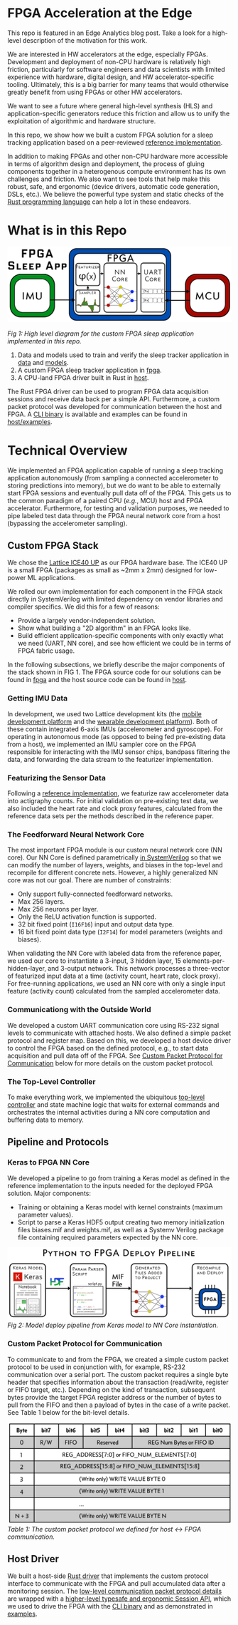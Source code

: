 # FPGA Acceleration at the Edge

This repo is featured in an Edge Analytics blog post. Take a look for a high-level description of the motivation for this work.

We are interested in HW accelerators at the edge, especially FPGAs. Development and deployment of non-CPU hardware is relatively high friction, particularly for software engineers and data scientists with limited experience with hardware, digital design, and HW accelerator-specific tooling. Ultimately, this is a big barrier for many teams that would otherwise greatly benefit from using FPGAs or other HW accelerators.

We want to see a future where general high-level synthesis (HLS) and application-specific generators reduce this friction and allow us to unify the exploitation of algorithmic and hardware structure.

In this repo, we show how we built a custom FPGA solution for a sleep tracking application based on a peer-reviewed [reference implementation](https://pubmed.ncbi.nlm.nih.gov/31579900/).

In addition to making FPGAs and other non-CPU hardware more accessible in terms of algorithm design and deployment, the process of gluing components together in a heterogenous compute environment has its own challenges and friction. We also want to see tools that help make this robust, safe, and ergonomic (device drivers, automatic code generation, DSLs, etc.). We believe the powerful type system and static checks of the [Rust programming language](https://www.rust-lang.org/) can help a lot in these endeavors.

# What is in this Repo

![](doc/img/fpga_sleep_app_block_diagram.png)

*Fig 1: High level diagram for the custom FPGA sleep application implemented in this repo.*

1. Data and models used to train and verify the sleep tracker application in [data](data) and [models](models).
2. A custom FPGA sleep tracker application in [fpga](fpga).
3. A CPU-land FPGA driver built in Rust in [host](host).

The Rust FPGA driver can be used to program FPGA data acquisition sessions and receive data back per a simple API. Furthermore, a custom packet protocol was developed for communication between the host and FPGA. A [CLI binary](host/src/bin.rs) is available and examples can be found in [host/examples](host/examples).

# Technical Overview

We implemented an FPGA application capable of running a sleep tracking application autonomously (from sampling a connected accelerometer to storing predictions into memory), but we do want to be able to externally start FPGA sessions and eventually pull data off of the FPGA. This gets us to the common paradigm of a paired CPU (*e.g.*, MCU) host and FPGA accelerator. Furthermore, for testing and validation purposes, we needed to pipe labeled test data through the
FPGA neural network core from a host (bypassing the accelerometer sampling).

## Custom FPGA Stack

We chose the [Lattice ICE40 UP](https://www.latticesemi.com/en/Products/FPGAandCPLD/iCE40UltraPlus) as our FPGA hardware base. The ICE40 UP is a small FPGA (packages as small as ~2mm x 2mm) designed for low-power ML applications.

We rolled our own implementation for each component in the FPGA stack directly in SystemVerilog with limited dependency on vendor libraries and compiler specifics. We did this for a few of reasons:

- Provide a largely vendor-independent solution.
- Show what building a "2D algorithm" in an FPGA looks like.
- Build efficient application-specific components with only exactly what we need (UART, NN core), and see how efficient we could be in terms of FPGA fabric usage.

In the following subsections, we briefly describe the major components of the stack shown in FIG 1. The FPGA source code for our solutions can be found in [fpga](fpga) and the host source code can be found in [host](host).

### Getting IMU Data

In development, we used two Lattice development kits (the [mobile development platform](http://www.latticesemi.com/products/developmentboardsandkits/ice40ultraplusmobiledevplatform) and the [wearable development platform](http://www.latticesemi.com/products/developmentboardsandkits/ice40ultrawearabledevelopmentplatform)). Both of these contain integrated 6-axis IMUs (accelerometer and gyroscope). For operating in autonomous mode (as opposed to being fed pre-existing data from a host), we implemented an IMU sampler core on the FPGA responsible for interacting with the IMU sensor chips, bandpass filtering the data, and forwarding the data stream to the featurizer implementation.

### Featurizing the Sensor Data

Following a [reference implementation](https://pubmed.ncbi.nlm.nih.gov/31579900/), we featurize raw accelerometer data into actigraphy counts. For initial validation on pre-existing test data, we also included the heart rate and clock proxy features, calculated from the reference data sets per the methods described in the reference paper.

### The Feedforward Neural Network Core

The most important FPGA module is our custom neural network core (NN core). Our NN Core is defined parametrically [in SystemVerilog](fpga/source/nn/nn.sv) so that we can modify the number of layers, weights, and biases in the top-level and recompile for different concrete nets. However, a highly generalized NN core was not our goal. There are number of constraints:

- Only support fully-connected feedforward networks.
- Max 256 layers.
- Max 256 neurons per layer.
- Only the ReLU activation function is supported.
- 32 bit fixed point (`I16F16`) input and output data type.
- 16 bit fixed point data type (`I2F14`) for model parameters (weights and biases).

When validating the NN Core with labeled data from the reference paper, we used our core to instantiate a 3-input, 3 hidden layer, 15 elements-per-hidden-layer, and 3-output network. This network processes a three-vector of featurized input data at a time (activity count, heart rate, clock proxy). For free-running applications, we used an NN core with only a single input feature (activity count) calculated from the sampled accelerometer data.

### Communicationg with the Outside World

We developed a custom UART communication core using RS-232 signal levels to communicate with attached hosts. We also defined a simple packet protocol and register map. Based on this, we developed a host device driver to control the FPGA based on the defined protocol, e.g., to start data acquisition and pull data off of the FPGA. See [Custom Packet Protocol for Communication](#custom-packet-protocol-for-communication) below for more details on the custom packet protocol.

### The Top-Level Controller

To make everything work, we implemented the ubiquitous [top-level controller](fpga/source/top.sv) and state machine logic that waits for external commands and orchestrates the internal activities during a NN core computation and buffering data to memory.

## Pipeline and Protocols

### Keras to FPGA NN Core

We developed a pipeline to go from training a Keras model as defined in the reference implementation to the inputs needed for the deployed FPGA solution. Major components:

- Training or obtaining a Keras model with kernel constraints (maximum parameter values).
- Script to parse a Keras HDF5 output creating two memory initialization files biases.mif and weights.mif, as well as a Systemv Verilog package file containing required parameters expected by the NN core.

![](doc/img/deploy_pipeline.png)
*Fig 2: Model deploy pipeline from Keras model to NN Core instantiation.*

### Custom Packet Protocol for Communication

To communicate to and from the FPGA, we created a simple custom packet protocol to be used in conjunction with, for example, RS-232 communication over a serial port. The custom packet requires a single byte header that specifies information about the transaction (read/write, register or FIFO target, etc.). Depending on the kind of transaction, subsequent bytes provide the target FPGA register address or the number of bytes to pull from the FIFO and then a payload of bytes in the case of a write packet. See Table 1 below for the bit-level details.

![](doc/img/packet_protocol.png)
*Table 1: The custom packet protocol we defined for host <-> FPGA communication.*

## Host Driver

We built a host-side [Rust driver](host/src/lib.rs) that implements the custom protocol interface to communicate with the FPGA and pull accumulated data after a monitoring session. The [low-level communication packet protocol details](host/src/protocol.rs) are wrapped with a [higher-level typesafe and ergonomic Session API](host/src/session.rs), which we used to drive the FPGA with the [CLI binary](host/src/bin.rs) and as demonstrated in [examples](host/examples).
